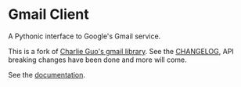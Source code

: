 # Gmail Client

A Pythonic interface to Google's Gmail service.

This is a fork of [Charlie Guo's gmail library](https://github.com/charlierguo/). See
the [CHANGELOG](), API breaking changes have been done and more will come.

See the [documentation]().

